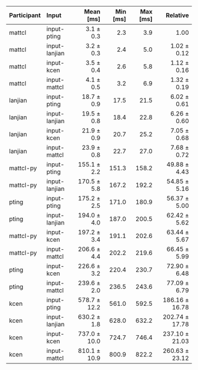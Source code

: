 | Participant | Input | Mean [ms] | Min [ms] | Max [ms] | Relative |
|:---|:---|---:|---:|---:|---:|
| mattcl | input-pting | 3.1 ± 0.3 | 2.3 | 3.9 | 1.00 |
| mattcl | input-lanjian | 3.2 ± 0.3 | 2.4 | 5.0 | 1.02 ± 0.12 |
| mattcl | input-kcen | 3.5 ± 0.4 | 2.6 | 5.8 | 1.12 ± 0.16 |
| mattcl | input-mattcl | 4.1 ± 0.5 | 3.2 | 6.9 | 1.32 ± 0.19 |
| lanjian | input-pting | 18.7 ± 0.9 | 17.5 | 21.5 | 6.02 ± 0.61 |
| lanjian | input-lanjian | 19.5 ± 0.8 | 18.4 | 22.8 | 6.26 ± 0.60 |
| lanjian | input-kcen | 21.9 ± 0.9 | 20.7 | 25.2 | 7.05 ± 0.68 |
| lanjian | input-mattcl | 23.9 ± 0.8 | 22.7 | 27.0 | 7.68 ± 0.72 |
| mattcl-py | input-pting | 155.1 ± 2.2 | 151.3 | 158.2 | 49.88 ± 4.43 |
| mattcl-py | input-lanjian | 170.5 ± 5.8 | 167.2 | 192.2 | 54.85 ± 5.16 |
| pting | input-pting | 175.2 ± 2.5 | 171.0 | 180.9 | 56.37 ± 5.00 |
| pting | input-lanjian | 194.0 ± 4.0 | 187.0 | 200.5 | 62.42 ± 5.62 |
| mattcl-py | input-kcen | 197.2 ± 3.4 | 191.1 | 202.6 | 63.44 ± 5.67 |
| mattcl-py | input-mattcl | 206.6 ± 4.4 | 202.2 | 219.6 | 66.45 ± 5.99 |
| pting | input-kcen | 226.6 ± 3.2 | 220.4 | 230.7 | 72.90 ± 6.48 |
| pting | input-mattcl | 239.6 ± 2.0 | 236.5 | 243.6 | 77.09 ± 6.79 |
| kcen | input-pting | 578.7 ± 12.2 | 561.0 | 592.5 | 186.16 ± 16.78 |
| kcen | input-lanjian | 630.2 ± 1.8 | 628.0 | 632.2 | 202.74 ± 17.78 |
| kcen | input-kcen | 737.0 ± 10.0 | 724.7 | 746.4 | 237.10 ± 21.03 |
| kcen | input-mattcl | 810.1 ± 10.9 | 800.9 | 822.2 | 260.63 ± 23.12 |
